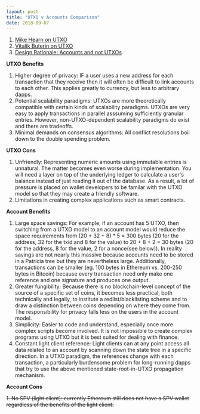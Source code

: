 ```yaml
---
layout: post
title: "UTXO v Accounts Comparison"
date: 2018-09-07
---
```


1. [Mike Hearn on UTXO](https://www.corda.net/2016/12/rationale-tradeoffs-adopting-utxo-style-model/)
2. [Vitalik Buterin on UTXO](https://www.corda.net/2016/12/rationale-tradeoffs-adopting-utxo-style-model/)
3. [Design Rationale: Accounts and not UTXOs](https://github.com/ethereum/wiki/wiki/Design-Rationale#accounts-and-not-utxos)

**UTXO Benefits**

1. Higher degree of privacy: IF a user uses a new address for each transaction that they receive then it will often be difficult to link accounts to each other. This applies greatly to currency, but less to arbitrary dapps.
2. Potential scalability paradigms: UTXOs are more theoretically compatible with certain kinds of scalability paradigms. UTXOs are very easy to apply transactions in parallel asssuming sufficiently granular entries. However, non-UTXO-dependent scalability paradigms do exist and there are tradeoffs. 
3. Minimal demands on consensus algorithms: All conflict resolutions boil down to the double spending problem.

**UTXO Cons**

1. Unfriendly: Representing numeric amounts using immutable entries is unnatural. The matter becomes even worse during implementation. You will need a layer on top of the underlying ledger to calculate a user's balance instead of just reading it out of the database. As a result, a lot of pressure is placed on wallet developers to be familar with the UTXO model so that they may create a friendly software.
2. Limitations in creating complex applications such as smart contracts.

**Account Benefits**

1. Large space savings: For example, if an account has 5 UTXO, then switching from a UTXO model to an account model would reduce the space requirements from (20 + 32 + 8) * 5 = 300 bytes (20 for the address, 32 for the txid and 8 for the value) to 20 + 8 + 2 = 30 bytes (20 for the address, 8 for the value, 2 for a nonce(see below)). In reality savings are not nearly this massive because accounts need to be stored in a Patricia tree but they are nevertheless large. Additionally, transactions can be smaller (eg. 100 bytes in Ethereum vs. 200-250 bytes in Bitcoin) because every transaction need only make one reference and one signature and produces one output.
2. Greater fungibility: Because there is no blockchain-level concept of the source of a specific set of coins, it becomes less practical, both technically and legally, to institute a redlist/blacklisting scheme and to draw a distinction between coins depending on where they come from. The responsibility for privacy falls less on the users in the account model.
3. Simplicity: Easier to code and understand, especially once more complex scripts become involved. It is not impossible to create complex programs using UTXO but it is best suited for dealing with finance.
4. Constant light client reference: Light clients can at any point access all data related to an account by scanning down the state tree in a specific direction. In a UTXO paradigm, the references change with each transaction, a particularly burdensome problem for long-running dapps that try to use the above mentioned state-root-in-UTXO propagation mechanism.

**Account Cons**

~~1. No SPV (light client): currently Ethereum still does not have a SPV wallet regardless of the benefits of the light client.~~
